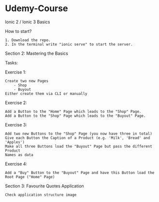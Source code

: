 # Udemy-Course
Ionic 2 / Ionic 3 Basics

How to start?

	1. Download the repo.
	2. In the terminal write "ionic serve" to start the server.
	
Section 2: Mastering the Basics

Tasks:

Exercise 1:

	Create two new Pages
		- Shop
		- Buyout
	Either create them via CLI or manually
	
Exercise 2:

	Add a Button to the "Home" Page which leads to the "Shop" Page.
	Add a Button to the "Shop" Page which leads to the "Buyout" Page.

Exercise 3:

	Add two new Buttons to the "Shop" Page (you now have three in total)
	Give each Button the Caption of a Product (e.g. 'Milk', 'Bread' and 'Apples')
	Make all three Buttons load the "Buyout" Page but pass the different Product
	Names as data
	
Exercise 4:

	Add a "Buy" Button to the "Buyout" Page and have this Button load the Root Page ("Home" Page)
	
	
Section 3: Favourite Quotes Application

	Check application structure image
	
